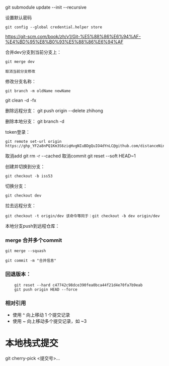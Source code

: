 
git submodule update --init --recursive

设置默认密码

````
git config --global credential.helper store
````



https://git-scm.com/book/zh/v1/Git-%E5%88%86%E6%94%AF-%E4%BD%95%E8%B0%93%E5%88%86%E6%94%AF

合并dev分支到当前分支上：
      
```
git merge dev
```


```
取消当前分支修改
```
修改分支名称：

```
git branch -m oldName newName
```


git clean -d -fx

删除远程分支：
 git push origin --delete zhihong

删除本地分支：
git branch -d 

token登录：

````
git remote set-url origin https://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@github.com/distanceNing/testapp.git
````

取消add
 git rm -r --cached
取消commit
 git reset --soft HEAD~1

创建并切换到分支：

    git checkout -b iss53
切换分支：

    git checkout dev


拉去远程分支：

````    
git checkout -t origin/dev 该命令等同于：git checkout -b dev origin/dev
````


本地分支push到远程仓库：


### merge 合并多个commit

```
git merge --squash

git commit -m "合并信息"
```


### 回退版本：

```
    git reset --hard c47742c98dce390fea0bca44f21d4e70fa7b9eab
    git push origin HEAD --force
```
### 相对引用

* 使用 ^ 向上移动 1 个提交记录
* 使用 ~<num> 向上移动多个提交记录，如 ~3

# 本地栈式提交



git cherry-pick <提交号>...